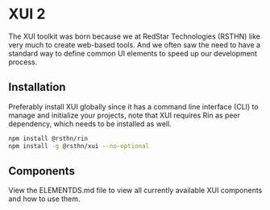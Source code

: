 # XUI 2

The XUI toolkit was born because we at RedStar Technologies (RSTHN) like very much to create web-based tools. And we often saw the need to have a standard way to define common UI elements to speed up our development process.

## Installation

Preferably install XUI globally since it has a command line interface (CLI) to manage and initialize your projects, note that XUI requires
Rin as peer dependency, which needs to be installed as well.

```sh
npm install @rsthn/rin
npm install -g @rsthn/xui --no-optional
```

## Components

View the ELEMENTDS.md file to view all currently available XUI components and how to use them.
